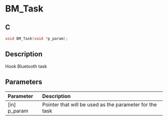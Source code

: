 # BM_Task

## C

```c
void BM_Task(void *p_param);
```

## Description

Hook Bluetooth task

## Parameters

|Parameter|Description|
|:---|:---|
|\[in\] p_param|Pointer that will be used as the parameter for the task|

